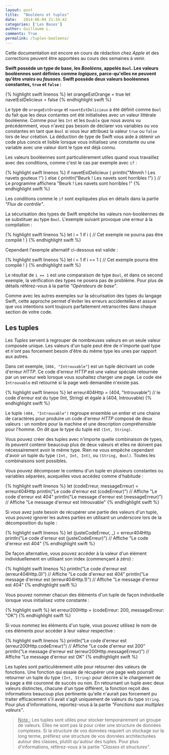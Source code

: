 ```yaml
---
layout: post
title:  "Booléens et tuples"
date:   2014-06-04 21:34:42
categories: ['Les Bases']
author: Guillaume L.
comments: True
permalink: /tuples-booleens/
---
```


<div class="swift1">
	<p>Cette documentation est encore en cours de rédaction chez <em>Apple</em> et des corrections peuvent être apportées au cours des semaines à venir.</p>
</div>

**Swift possède un type de base, les _Booléens_, appelés <code>Bool</code>. Les valeurs booléennes sont définies comme _logiques_, parce-qu'elles ne peuvent qu'être _vraies_ ou _fausses_. Swift possède deux valeurs booléennes constantes, <code>true</code> et <code>false</code> :**

{% highlight swift linenos %}
let orangeEstOrange = true
let navetEstDelicieux = false
{% endhighlight swift %}

Le type de <code>orangeEstOrange</code> et <code>navetEstDelicieux</code> a été définit comme <code>Bool</code> du fait que les deux contantes ont été initialisées avec un valeur littérale booléenne. Comme pour les <code>Int</code> et les <code>Double</code> que nous avons vu précédemment, vous n'avez pas besoin de déclarer vos variables ou vos constantes en tant que <code>Bool</code> si vous leur attribuez la valeur <code>true</code> ou <code>false</code> lors de leur création. La déduction de type de Swift vous aide à obtenir un code plus concis et lisible lorsque vous initialisez une constante ou une variable avec une valeur dont le type est déjà connu.

Les valeurs booléennes sont particulièrement utiles quand vous travaillez avec des conditions, comme c'est le cas par exemple avec <code>if</code> :

{% highlight swift linenos %}
if navetEstDelicieux {
    println("Mmmh ! Les navets gouteux !")
} else {
    println("Beurk ! Les navets sont horribles !")
}
// Le programme affichera "Beurk ! Les navets sont horribles !"
{% endhighlight swift %}

Les conditions comme le <code>if</code> sont expliquées plus en détails dans la partie *"Flux de contrôle"*.

La sécurisation des types de Swift empêche les valeurs non-booléennes de se substituer au type <code>Bool</code>. L'exemple suivant provoque une erreur à la compilation :

{% highlight swift linenos %}
let i = 1
if i {
    // Cet exemple ne pourra pas être compilé !
}
{% endhighlight swift %}

Cependant l'exemple alternatif ci-dessous est valide :

{% highlight swift linenos %}
let i = 1
if i == 1 {
    // Cet exemple pourra être compilé !
}
{% endhighlight swift %}

Le résultat de <code>i == 1</code> est une comparaison de type <code>Bool</code>, et dans ce second exemple, la vérification des types ne posera pas de problème. Pour plus de détails référez-vous à la partie *"Opérateurs de base"*.

Comme avec les autres exemples sur la sécurisation des types du langage Swift, cette approche permet d'éviter les erreurs accidentelles et assure que vos intentions sont toujours parfaitement retranscrites dans chaque section de votre code.

## Les tuples

Les *Tuples* servent à regrouper de nombreuses valeurs en un seule valeur composée unique. Les valeurs d'un tuple peut être de n'importe quel type et n'ont pas forcement besoin d'être du même type les unes par rapport aux autres.

Dans cet exemple, (<code>404, "Introuvable"</code>) est un tuple décrivant un code d'erreur *HTTP*. Ce code d'erreur *HTTP* est une valeur spéciale retournée par un serveur web lorsque vous souhaitez charger une page. Le code <code>404 Introuvable</code> est retourné si la page web demandée n'existe pas.

{% highlight swift linenos %}
let erreur404Http = (404, "Introuvable")
// le code d'erreur est du type (Int, String) et égale à (404, Introuvable)
{% endhighlight swift %}

Le tuple <code>(404, "Introuvable")</code> regroupe ensemble un entier et une chaine de caractères pour produire un code d'erreur *HTTP* composé de deux valeurs : un nombre pour la machine et une description compréhensible pour l'homme. On dit que le type du tuple est <code>(Int, String)</code>.

Vous pouvez créer des tuples avec n'importe quelle combinaison de types, ils peuvent contenir beaucoup plus de deux valeurs et elles ne doivent pas nécessairement avoir le même type. Rien ne vous empêche cependant d'avoir un tuple du type <code>(Int, Int, Int)</code>, ou <code>(String, Bool)</code>. Toutes les combinaisons sont possibles.

Vous pouvez décomposer le contenu d'un tuple en plusieurs constantes ou variables séparées, auxquelles vous accédez comme d'habitude :

{% highlight swift linenos %}
let (codeErreur, messageErreur) = erreur404Http
println("Le code d'erreur est \(codeErreur)")
// Affiche "Le code d'erreur est 404"
println("Le message d'erreur est \(messageErreur)")
// Affiche "Le message d'erreur est Introuvable"
{% endhighlight swift %}

Si vous avez juste besoin de récupérer une partie des valeurs d'un tuple, vous pouvez ignorer les autres parties en utilisant un *underscore* lors de la décomposition du tuple :

{% highlight swift linenos %}
let (justeCodeErreur, _) = erreur404Http
println("Le code d'erreur est \(justeCodeErreur)")
// Affiche "Le code d'erreur est 404"
{% endhighlight swift %}

De façon alternative, vous pouvez accéder à la valeur d'un élément individuellement en utilisant son index (commençant à zéro) :

{% highlight swift linenos %}
println("Le code d'erreur est \(erreur404Http.0)")
// Affiche "Le code d'erreur est 404"
println("Le message d'erreur est \(erreur404Http.1)")
// Affiche "Le message d'erreur est 404"
{% endhighlight swift %}

Vous pouvez nommer chacun des éléments d'un tuple de façon individuelle lorsque vous initialisez votre constante :

{% highlight swift %}
let erreur200Http = (codeErreur: 200, messageErreur: "OK")
{% endhighlight swift %}

Si vous nommez les éléments d'un tuple, vous pouvez utilisez le nom de ces éléments pour accéder à leur valeur respective :

{% highlight swift linenos %}
println("Le code d'erreur est \(erreur200Http.codeErreur)")
// Affiche "Le code d'erreur est 200"
println("Le message d'erreur est \(erreur200Http.messageErreur)")
// Affiche "Le message d'erreur est OK"
{% endhighlight swift %}

Les tuples sont particulièrement utile pour retourner des valeurs de fonctions. Une fonction qui essaie de récupérer une page web pourrait retourner un tuple du type <code>(Int, String)</code> pour décrire si le chargement de la page a été couronné de succès ou non. En retournant un tuple avec deux valeurs distinctes, chacune d'un type différent, la fonction  reçoit des informations beaucoup plus pertinente qu'elle n'aurait pas forcement pu traiter efficacement s'il avait s'agit uniquement de valeurs du type <code>String</code>. Pour plus d'informations, reportez-vous à la partie *"Fonctions aux multiples valeurs"*.

><u>Note :</u> Les tuples sont utiles pour stocker temporairement un groupe de valeurs. Elles ne sont pas là pour créer une structure de données complexes. Si la structure de vos données requiert un stockage sur la long terme, préférez une structure de vos données architecturées autour des classes, plutôt qu'autour des tuples. Pour plus d'informations, référez-vous à la partie *"Classes et structures"*.